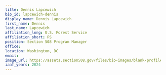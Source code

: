 ```yaml
---
title: Dennis Lapcewich
bio_id: lapcewich-dennis
display_name: Dennis Lapcewich
first_name: Dennis 
last_name: Lapcewich
affiliation_long: U.S. Forest Service
affiliation_short: FS
position: Section 508 Program Manager
office: 
location: Washington, DC
email: 
image_url: https://assets.section508.gov/files/bio-images/blank-profile.jpg
iaaf_years: 2024
---
```


